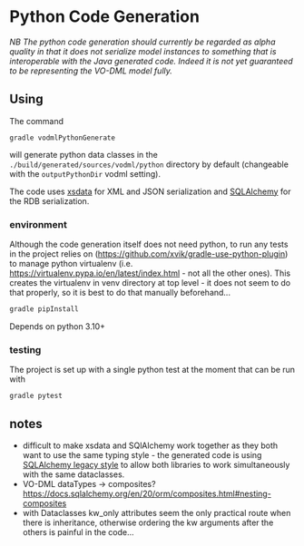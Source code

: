 Python Code Generation
======================
_NB The python code generation should currently be regarded as alpha quality in that it does not serialize model instances to something that is interoperable with the Java generated code. Indeed it is not yet guaranteed to be representing the VO-DML model fully._

## Using

The command
```shell
gradle vodmlPythonGenerate
```
will generate python data classes in the `./build/generated/sources/vodml/python` directory by default (changeable with the `outputPythonDir` vodml setting).

The code uses [xsdata](https://xsdata.readthedocs.io/en/latest/) for XML and JSON serialization and [SQLAlchemy](https://www.sqlalchemy.org) for the RDB serialization.

### environment

Although the code generation itself does not need python, to run any tests in the project 
relies on (https://github.com/xvik/gradle-use-python-plugin) to manage python virtualenv (i.e. https://virtualenv.pypa.io/en/latest/index.html - not all the other ones). This creates the virtualenv
in venv directory at top level - it does not seem to do that properly, so it is best to do that manually beforehand...

```bash
gradle pipInstall
```

Depends on python 3.10+

### testing

The project is set up with a single python test at the moment that can be run with

```shell
gradle pytest
```



## notes

* difficult to make xsdata and SQlAlchemy work together as they both want to use the same typing style - the generated code is using [SQLAlchemy legacy style](https://docs.sqlalchemy.org/en/20/orm/dataclasses.html#mapping-pre-existing-dataclasses-using-declarative-style-fields) to allow both libraries to work simultaneously with the same dataclasses.
* VO-DML dataTypes -> composites?  https://docs.sqlalchemy.org/en/20/orm/composites.html#nesting-composites
* with Dataclasses kw_only attributes seem the only practical route when there is inheritance, otherwise ordering the kw arguments after the others is painful in the code...
